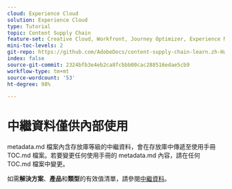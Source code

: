 ```yaml
---
cloud: Experience Cloud
solution: Experience Cloud
type: Tutorial
topic: Content Supply Chain
feature-set: Creative Cloud, Workfront, Journey Optimizer, Experience Manager, Experience Manager Sites, Experience Manager Assets, GenStudio for Performance Marketing
mini-toc-levels: 2
git-repo: https://github.com/AdobeDocs/content-supply-chain-learn.zh-Hant
index: false
source-git-commit: 2324bfb3e4eb2ca8fcbbb00cac288516edae5cb9
workflow-type: tm+mt
source-wordcount: '53'
ht-degree: 98%

---
```



# 中繼資料僅供內部使用

metadata.md 檔案內含存放庫等級的中繼資料，會在存放庫中傳遞至使用手冊 TOC.md 檔案。若要變更任何使用手冊的 metadata.md 內容，請在任何 TOC.md 檔案中變更。

如需&#x200B;**解決方案**、**產品**&#x200B;和&#x200B;**類型**&#x200B;的有效值清單，請參閱[中繼資料](https://experienceleague.adobe.com/docs/authoring-guide-exl/using/editing/user-guide-setup/metadata.html)。
